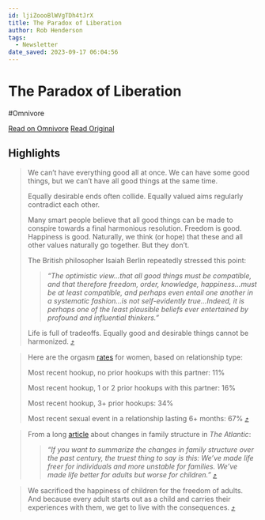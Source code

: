```yaml
---
id: ljiZoooBlWVgTDh4tJrX
title: The Paradox of Liberation
author: Rob Henderson
tags:
  - Newsletter
date_saved: 2023-09-17 06:04:56
---
```


# The Paradox of Liberation
#Omnivore

[Read on Omnivore](https://omnivore.app/me/the-paradox-of-liberation-18aa299b418)
[Read Original](https://www.robkhenderson.com/p/the-paradox-of-liberation)

## Highlights

> We can’t have everything good all at once. We can have some good things, but we can’t have all good things at the same time.
> 
> Equally desirable ends often collide. Equally valued aims regularly contradict each other. 
> 
> Many smart people believe that all good things can be made to conspire towards a final harmonious resolution. Freedom is good. Happiness is good. Naturally, we think (or hope) that these and all other values naturally go together. But they don’t. 
> 
> The British philosopher Isaiah Berlin repeatedly stressed this point:
> 
> > _“The optimistic view…that all good things must be compatible, and that therefore freedom, order, knowledge, happiness…must be at least compatible, and perhaps even entail one another in a systematic fashion…is not self-evidently true…Indeed, it is perhaps one of the least plausible beliefs ever entertained by profound and influential thinkers.”_
> 
> Life is full of tradeoffs. Equally good and desirable things cannot be harmonized. [⤴️](https://omnivore.app/me/the-paradox-of-liberation-18aa299b418#e0b2be3b-dde1-479e-8049-946abe93e99e) 

> Here are the orgasm [rates](https://substack.com/redirect/ddf5aa41-34bd-45d5-9759-373890f8c9ae?j=eyJ1IjoiMmRhb2g5In0.wNQVXQHZPXVUS1Y9mudnycQLeZdn6NlNz8QmOlkqvQQ) for women, based on relationship type:
> 
> Most recent hookup, no prior hookups with this partner: 11%
> 
> Most recent hookup, 1 or 2 prior hookups with this partner: 16%
> 
> Most recent hookup, 3+ prior hookups: 34%
> 
> Most recent sexual event in a relationship lasting 6+ months: 67% [⤴️](https://omnivore.app/me/the-paradox-of-liberation-18aa299b418#96002dff-37cb-4b57-841e-d42701117770) 

> From a long [article](https://substack.com/redirect/4e080099-dea0-42d6-b3a9-d65dd580b184?j=eyJ1IjoiMmRhb2g5In0.wNQVXQHZPXVUS1Y9mudnycQLeZdn6NlNz8QmOlkqvQQ) about changes in family structure in _The Atlantic_:
> 
> > _“If you want to summarize the changes in family structure over the past century, the truest thing to say is this: We’ve made life freer for individuals and more unstable for families. We’ve made life better for adults but worse for children.”_ [⤴️](https://omnivore.app/me/the-paradox-of-liberation-18aa299b418#9c61e259-15f6-4aa1-bd2f-3bac8a88cc21) 

> We sacrificed the happiness of children for the freedom of adults. And because every adult starts out as a child and carries their experiences with them, we get to live with the consequences. [⤴️](https://omnivore.app/me/the-paradox-of-liberation-18aa299b418#c99806c7-4afe-49d6-b573-b61e183b69be) 

